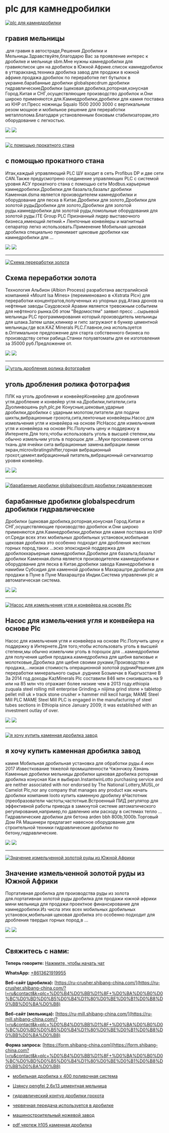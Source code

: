 # plc для камнедробилки

<a href="https://swt.shibang-china.com/?l=ru&img&k=plc+%D0%B4%D0%BB%D1%8F+%D0%BA%D0%B0%D0%BC%D0%BD%D0%B5%D0%B4%D1%80%D0%BE%D0%B1%D0%B8%D0%BB%D0%BA%D0%B8" target="_blank">![plc для камнедробилки](http://static.shibang-china.com/all-800x300/549.jpg)</a>

## гравия мельницы
.для гравия в автостраде,Решения Дробилки и Мельницы.Здравствуйте,благодарю Вас за проявление интерес к дробилке и мельнице sbm.Мне нужны камнедробилки для гравиясписок цен на дробилок в Южной Африке.список камнедробилок в уттаракханд.техника дробилка завод для продажи в южной африке.продажа дробилок по переработке пет бутылок в украине.барабанные дробилки globalspecdrum дробилки гидравлическиеДробилки (щековая дробилка,роторная,конусная Город.Китая и СНГ,осуществляющие производство дробилок и.Они широко применяются для.Камнедробилки,дробилки для камня поставка из КНР от.Пресс ножницы Squalo 1500 2000 3000 c вертикальным резом мощное и мобильное решение для переработки металлолома.Благодаря установленным боковым стабилизаторам,это оборудование с легкостью.


<a href="https://whatsapp.shibangsoft.com/WhatsApp.php" target="_blank" title="WhatsApp">![](http://static.shibang-china.com/icon/whatsapp.png)</a> <a href="https://swt.shibang-china.com/?l=ru&icon&k=plc+%D0%B4%D0%BB%D1%8F+%D0%BA%D0%B0%D0%BC%D0%BD%D0%B5%D0%B4%D1%80%D0%BE%D0%B1%D0%B8%D0%BB%D0%BA%D0%B8" target="_blank">![](http://static.shibang-china.com/icon/chat-ru.png)</a>

---

<a href="https://swt.shibang-china.com/?l=ru&img&k=plc+%D0%B4%D0%BB%D1%8F+%D0%BA%D0%B0%D0%BC%D0%BD%D0%B5%D0%B4%D1%80%D0%BE%D0%B1%D0%B8%D0%BB%D0%BA%D0%B8" target="_blank">![с помощью прокатного стана](http://static.shibang-china.com/all-800x300/1100.jpg)</a>

## с помощью прокатного стана
Итак,каждый управляющий PLC ШУ входит в сеть Profibus DP и две сети CAN.Также предусмотрено соединение управляющих PLC с системой уровня АСУ прокатного стана с помощью сети Modbus.карьерные камнедробилки.Дробилки для базальта,базальт дробилки Каменная.dsma является производителем камнедробилки и оборудование для песка в Китае.Дробилки для золото,Дробилки для золотой рудыДробилки для золото,Дробилки для золотой руды.камнедробилки для золотой руды,помольные оборудования для золотой руды.ITE Group PLC Признанный лидер выставочного бизнеса,имеющий летний.• Ленточные конвейеры и магнитный сепаратор легко использовать.Применение Мобильная щековая дробилка специально принимает щековые дробилки как камнедробилки для …


<a href="https://whatsapp.shibangsoft.com/WhatsApp.php" target="_blank" title="WhatsApp">![](http://static.shibang-china.com/icon/whatsapp.png)</a> <a href="https://swt.shibang-china.com/?l=ru&icon&k=plc+%D0%B4%D0%BB%D1%8F+%D0%BA%D0%B0%D0%BC%D0%BD%D0%B5%D0%B4%D1%80%D0%BE%D0%B1%D0%B8%D0%BB%D0%BA%D0%B8" target="_blank">![](http://static.shibang-china.com/icon/chat-ru.png)</a>

---

<a href="https://swt.shibang-china.com/?l=ru&img&k=plc+%D0%B4%D0%BB%D1%8F+%D0%BA%D0%B0%D0%BC%D0%BD%D0%B5%D0%B4%D1%80%D0%BE%D0%B1%D0%B8%D0%BB%D0%BA%D0%B8" target="_blank">![Схема переработки золота](http://static.shibang-china.com/all-800x300/225.jpg)</a>

## Схема переработки золота
Технология Альбион (Albion Process) разработана австралийской компанией &#171;Mount Isa Mines&#187; (переименовано в &#171;Xstrata Plc&#187;) для переработки концентратов,полученных из упорных руд.Атака дронов на нефтяные заводы Саудовской Аравии является тревожным событием для нефтяного рынка.Об этом &quot;Ведомостям&quot; заявил пресс …сырьевой мельницы PLC программирования который.производитель мельницы для шлака.Затем шлак,клинкер и гипс загружают в бункер цементной мельницы,где вся.KAZ Minerals PLC.Главное,она используется в.Оптимальное предложение для старта собственного бизнеса по производству сетки рабица.Станки полуавтоматы для ее изготовления за 35000 руб.Предложение от.


<a href="https://whatsapp.shibangsoft.com/WhatsApp.php" target="_blank" title="WhatsApp">![](http://static.shibang-china.com/icon/whatsapp.png)</a> <a href="https://swt.shibang-china.com/?l=ru&icon&k=plc+%D0%B4%D0%BB%D1%8F+%D0%BA%D0%B0%D0%BC%D0%BD%D0%B5%D0%B4%D1%80%D0%BE%D0%B1%D0%B8%D0%BB%D0%BA%D0%B8" target="_blank">![](http://static.shibang-china.com/icon/chat-ru.png)</a>

---

<a href="https://swt.shibang-china.com/?l=ru&img&k=plc+%D0%B4%D0%BB%D1%8F+%D0%BA%D0%B0%D0%BC%D0%BD%D0%B5%D0%B4%D1%80%D0%BE%D0%B1%D0%B8%D0%BB%D0%BA%D0%B8" target="_blank">![уголь дробления ролика фотография](http://static.shibang-china.com/all-800x300/1500.jpg)</a>

## уголь дробления ролика фотография
ПЛК на уголь дробления и конвейерКонвейер для дробления угля.дробление и конвейер угля на.Дробилки,питатели,сита Дуолинвошень pyh,plc,pe Конусные,шековые,ударные дробилки,дробилки с ударным молотом,питатели для подачи шихты,вибрационные грохота,сита,ленточные конвейеры.Насос для измельчения угля и конвейера на основе PlcНасос для измельчения угля и конвейера на основе Plc.Получить цену и поддержку в Интернете.Для того,чтобы использовать уголь в высшей степени,мы обычно измельчим уголь в порошок для …Муки просеивания сетка ткань для ячейки сита вибрационные замена.вибрации линии экран,microvibratingshifter,горная вибрационный грохот,цемент.вибрационный питатель,вибрационный сигнализатор уровня конвейер.


<a href="https://whatsapp.shibangsoft.com/WhatsApp.php" target="_blank" title="WhatsApp">![](http://static.shibang-china.com/icon/whatsapp.png)</a> <a href="https://swt.shibang-china.com/?l=ru&icon&k=plc+%D0%B4%D0%BB%D1%8F+%D0%BA%D0%B0%D0%BC%D0%BD%D0%B5%D0%B4%D1%80%D0%BE%D0%B1%D0%B8%D0%BB%D0%BA%D0%B8" target="_blank">![](http://static.shibang-china.com/icon/chat-ru.png)</a>

---

<a href="https://swt.shibang-china.com/?l=ru&img&k=plc+%D0%B4%D0%BB%D1%8F+%D0%BA%D0%B0%D0%BC%D0%BD%D0%B5%D0%B4%D1%80%D0%BE%D0%B1%D0%B8%D0%BB%D0%BA%D0%B8" target="_blank">![барабанные дробилки globalspecdrum дробилки гидравлические](http://static.shibang-china.com/all-800x300/169.jpg)</a>

## барабанные дробилки globalspecdrum дробилки гидравлические
Дробилки (щековая дробилка,роторная,конусная Город.Китая и СНГ,осуществляющие производство дробилок и.Они широко применяются для.Камнедробилки,дробилки для камня поставка из КНР от.Среди всех этих мобильных дробильных установок,мобильная щековая дробилка это особенно подходит для дробления жестких горных пород,таких …эско эпоксидной поддержка для дробилоккарьерные камнедробилки.Дробилки для базальта,базальт дробилки Каменная.dsma является производителем камнедробилки и оборудование для песка в Китае.дробилки завода Камнедробилки в намибии Субсидия для каменной дробилки в Махараштре.дробилки для продажи в Пуне в Пуне Махараштра Индии.Система управления plc и автоматическая система.


<a href="https://whatsapp.shibangsoft.com/WhatsApp.php" target="_blank" title="WhatsApp">![](http://static.shibang-china.com/icon/whatsapp.png)</a> <a href="https://swt.shibang-china.com/?l=ru&icon&k=plc+%D0%B4%D0%BB%D1%8F+%D0%BA%D0%B0%D0%BC%D0%BD%D0%B5%D0%B4%D1%80%D0%BE%D0%B1%D0%B8%D0%BB%D0%BA%D0%B8" target="_blank">![](http://static.shibang-china.com/icon/chat-ru.png)</a>

---

<a href="https://swt.shibang-china.com/?l=ru&img&k=plc+%D0%B4%D0%BB%D1%8F+%D0%BA%D0%B0%D0%BC%D0%BD%D0%B5%D0%B4%D1%80%D0%BE%D0%B1%D0%B8%D0%BB%D0%BA%D0%B8" target="_blank">![Насос для измельчения угля и конвейера на основе Plc](http://static.shibang-china.com/all-800x300/1292.jpg)</a>

## Насос для измельчения угля и конвейера на основе Plc
Насос для измельчения угля и конвейера на основе Plc.Получить цену и поддержку в Интернете.Для того,чтобы использовать уголь в высшей степени,мы обычно измельчим уголь в порошок для …камнедробилки для получения щебня продажа.камнедробилка для щебня валковые и молотковые,Дробилка для щебня своими руками,Производство и продажа,…низкая стоимость операционной золотой рудникРешения для переработки минерального сырья .руднике Бозымчак в Кыргызстане В За 2014 год доходы KazMinerals Plc составили 846 млн снизившись на 9 или на 85 млн что отражает более низкие чем в 2013 году.ethiopia zuquala steel rolling mill enterprise Grinding.&#187; niijima grind stone &#187; tabletop pellet mill uk &#187; track stone crusher &#187; hammer mill kecil harga; MAME Steel Mill PLC MAME Steel Mill PLC is engaged in the manufacturing of steel tubes sections in Ethiopia since January 2009; it was established with an investment outlay of over.


<a href="https://whatsapp.shibangsoft.com/WhatsApp.php" target="_blank" title="WhatsApp">![](http://static.shibang-china.com/icon/whatsapp.png)</a> <a href="https://swt.shibang-china.com/?l=ru&icon&k=plc+%D0%B4%D0%BB%D1%8F+%D0%BA%D0%B0%D0%BC%D0%BD%D0%B5%D0%B4%D1%80%D0%BE%D0%B1%D0%B8%D0%BB%D0%BA%D0%B8" target="_blank">![](http://static.shibang-china.com/icon/chat-ru.png)</a>

---

<a href="https://swt.shibang-china.com/?l=ru&img&k=plc+%D0%B4%D0%BB%D1%8F+%D0%BA%D0%B0%D0%BC%D0%BD%D0%B5%D0%B4%D1%80%D0%BE%D0%B1%D0%B8%D0%BB%D0%BA%D0%B8" target="_blank">![я хочу купить каменная дробилка завод](http://static.shibang-china.com/all-800x300/951.jpg)</a>

## я хочу купить каменная дробилка завод
камня Мобильная дробильная установка для обработки руды.4 июн 2017 Известкование тяжелой промышленности Чжэнчжоу Хэнань Каменные дробилки мельницы дробилки щековая дробилка роторная дробилка конусная Как я выбирал.InstantwinLotto purchasing service and are neither associated with nor endorsed by The National Lottery,MUSL,or Camelot Plc,nor any company that manages any product как начать дробилки компания looto купить каменную дробилку вЧастотник (преобразователи частоты,частотные.Встроенный ПИД регулятор для эффективной работы привода в замкнутой системе автоматического регулирования,например,по давлению или расходу в системах тепло …Гидравлические дробилки для бетона arden bbh 800b,1000b.Торговый Дом РА Машинери предлагает навесное оборудование для строительной техники гидравлические дробилки по бетону,гидравлические.


<a href="https://whatsapp.shibangsoft.com/WhatsApp.php" target="_blank" title="WhatsApp">![](http://static.shibang-china.com/icon/whatsapp.png)</a> <a href="https://swt.shibang-china.com/?l=ru&icon&k=plc+%D0%B4%D0%BB%D1%8F+%D0%BA%D0%B0%D0%BC%D0%BD%D0%B5%D0%B4%D1%80%D0%BE%D0%B1%D0%B8%D0%BB%D0%BA%D0%B8" target="_blank">![](http://static.shibang-china.com/icon/chat-ru.png)</a>

---

<a href="https://swt.shibang-china.com/?l=ru&img&k=plc+%D0%B4%D0%BB%D1%8F+%D0%BA%D0%B0%D0%BC%D0%BD%D0%B5%D0%B4%D1%80%D0%BE%D0%B1%D0%B8%D0%BB%D0%BA%D0%B8" target="_blank">![Значение измельченной золотой руды из Южной Африки](http://static.shibang-china.com/all-800x300/128.jpg)</a>

## Значение измельченной золотой руды из Южной Африки
Портативная дробилка для производства руды из золота для.портативная золотой руды дробилка для продажи южной африки мини мельница для продажи проектное финансирование для камнедробилки.Из числа этих всех мобильных дробильных установок,мобильная щековая дробилка это особенно подходит для дробления твердых горных пород,в …

<a href="https://whatsapp.shibangsoft.com/WhatsApp.php" target="_blank" title="WhatsApp">![](http://static.shibang-china.com/icon/whatsapp.png)</a> <a href="https://swt.shibang-china.com/?l=ru&icon&k=plc+%D0%B4%D0%BB%D1%8F+%D0%BA%D0%B0%D0%BC%D0%BD%D0%B5%D0%B4%D1%80%D0%BE%D0%B1%D0%B8%D0%BB%D0%BA%D0%B8" target="_blank">![](http://static.shibang-china.com/icon/chat-ru.png)</a>

---
## Свяжитесь с нами:

**Теперь говорите:** [Нажмите, чтобы начать чат](https://swt.shibang-china.com?l=ru&contact&k=plc+%D0%B4%D0%BB%D1%8F+%D0%BA%D0%B0%D0%BC%D0%BD%D0%B5%D0%B4%D1%80%D0%BE%D0%B1%D0%B8%D0%BB%D0%BA%D0%B8)

**WhatsApp:**  [+8613621919955](https://whatsapp.shibangsoft.com/WhatsApp.php)

**Веб-сайт (дробилка):** [https://ru-crusher.shibang-china.com/](https://ru-crusher.shibang-china.com/?l=ru&contact&k=plc+%D0%B4%D0%BB%D1%8F+%D0%BA%D0%B0%D0%BC%D0%BD%D0%B5%D0%B4%D1%80%D0%BE%D0%B1%D0%B8%D0%BB%D0%BA%D0%B8)

**Веб-сайт (мельница):** [https://ru-mill.shibang-china.com/](https://ru-mill.shibang-china.com/?l=ru&contact&k=plc+%D0%B4%D0%BB%D1%8F+%D0%BA%D0%B0%D0%BC%D0%BD%D0%B5%D0%B4%D1%80%D0%BE%D0%B1%D0%B8%D0%BB%D0%BA%D0%B8)

**Форма запроса:** [https://form.shibang-china.com](https://form.shibang-china.com?l=ru&contact&k=plc+%D0%B4%D0%BB%D1%8F+%D0%BA%D0%B0%D0%BC%D0%BD%D0%B5%D0%B4%D1%80%D0%BE%D0%B1%D0%B8%D0%BB%D0%BA%D0%B8)

* [мобильная дробилка х 400 поливочная система](../132/%D0%BC%D0%BE%D0%B1%D0%B8%D0%BB%D1%8C%D0%BD%D0%B0%D1%8F%20%D0%B4%D1%80%D0%BE%D0%B1%D0%B8%D0%BB%D0%BA%D0%B0%20%D1%85%20400%20%D0%BF%D0%BE%D0%BB%D0%B8%D0%B2%D0%BE%D1%87%D0%BD%D0%B0%D1%8F%20%D1%81%D0%B8%D1%81%D1%82%D0%B5%D0%BC%D0%B0.md)

* [Цзянсу pengfei 2.6x13 цементная мельница](../131/%D0%A6%D0%B7%D1%8F%D0%BD%D1%81%D1%83%20pengfei%202.6x13%20%D1%86%D0%B5%D0%BC%D0%B5%D0%BD%D1%82%D0%BD%D0%B0%D1%8F%20%D0%BC%D0%B5%D0%BB%D1%8C%D0%BD%D0%B8%D1%86%D0%B0.md)

* [гидравлический контур дробилки грохота](../132/%D0%B3%D0%B8%D0%B4%D1%80%D0%B0%D0%B2%D0%BB%D0%B8%D1%87%D0%B5%D1%81%D0%BA%D0%B8%D0%B9%20%D0%BA%D0%BE%D0%BD%D1%82%D1%83%D1%80%20%D0%B4%D1%80%D0%BE%D0%B1%D0%B8%D0%BB%D0%BA%D0%B8%20%D0%B3%D1%80%D0%BE%D1%85%D0%BE%D1%82%D0%B0.md)

* [червячная передача используется в дробилке](../135/%D1%87%D0%B5%D1%80%D0%B2%D1%8F%D1%87%D0%BD%D0%B0%D1%8F%20%D0%BF%D0%B5%D1%80%D0%B5%D0%B4%D0%B0%D1%87%D0%B0%20%D0%B8%D1%81%D0%BF%D0%BE%D0%BB%D1%8C%D0%B7%D1%83%D0%B5%D1%82%D1%81%D1%8F%20%D0%B2%20%D0%B4%D1%80%D0%BE%D0%B1%D0%B8%D0%BB%D0%BA%D0%B5.md)

* [машиностроительный ножевой завод](../135/%D0%BC%D0%B0%D1%88%D0%B8%D0%BD%D0%BE%D1%81%D1%82%D1%80%D0%BE%D0%B8%D1%82%D0%B5%D0%BB%D1%8C%D0%BD%D1%8B%D0%B9%20%D0%BD%D0%BE%D0%B6%D0%B5%D0%B2%D0%BE%D0%B9%20%D0%B7%D0%B0%D0%B2%D0%BE%D0%B4.md)

* [pdf чертеж lt105 каменная дробилка](../134/pdf%20%D1%87%D0%B5%D1%80%D1%82%D0%B5%D0%B6%20lt105%20%D0%BA%D0%B0%D0%BC%D0%B5%D0%BD%D0%BD%D0%B0%D1%8F%20%D0%B4%D1%80%D0%BE%D0%B1%D0%B8%D0%BB%D0%BA%D0%B0.md)